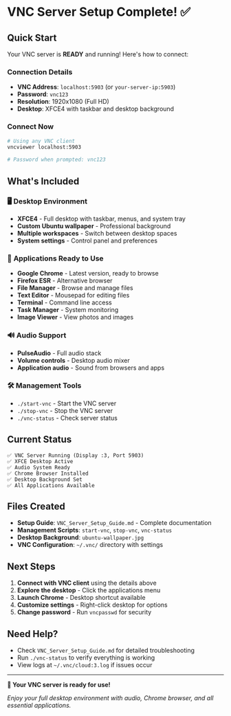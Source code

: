 # VNC Server Setup Complete! ✅

## Quick Start

Your VNC server is **READY** and running! Here's how to connect:

### Connection Details
- **VNC Address**: `localhost:5903` (or `your-server-ip:5903`)
- **Password**: `vnc123`
- **Resolution**: 1920x1080 (Full HD)
- **Desktop**: XFCE4 with taskbar and desktop background

### Connect Now
```bash
# Using any VNC client
vncviewer localhost:5903

# Password when prompted: vnc123
```

## What's Included

### 🖥️ **Desktop Environment**
- **XFCE4** - Full desktop with taskbar, menus, and system tray
- **Custom Ubuntu wallpaper** - Professional background
- **Multiple workspaces** - Switch between desktop spaces
- **System settings** - Control panel and preferences

### 📱 **Applications Ready to Use**
- **Google Chrome** - Latest version, ready to browse
- **Firefox ESR** - Alternative browser
- **File Manager** - Browse and manage files
- **Text Editor** - Mousepad for editing files
- **Terminal** - Command line access
- **Task Manager** - System monitoring
- **Image Viewer** - View photos and images

### 🔊 **Audio Support**
- **PulseAudio** - Full audio stack
- **Volume controls** - Desktop audio mixer
- **Application audio** - Sound from browsers and apps

### 🛠️ **Management Tools**
- `./start-vnc` - Start the VNC server
- `./stop-vnc` - Stop the VNC server  
- `./vnc-status` - Check server status

## Current Status

```
✅ VNC Server Running (Display :3, Port 5903)
✅ XFCE Desktop Active
✅ Audio System Ready
✅ Chrome Browser Installed
✅ Desktop Background Set
✅ All Applications Available
```

## Files Created

- **Setup Guide**: `VNC_Server_Setup_Guide.md` - Complete documentation
- **Management Scripts**: `start-vnc`, `stop-vnc`, `vnc-status`
- **Desktop Background**: `ubuntu-wallpaper.jpg`
- **VNC Configuration**: `~/.vnc/` directory with settings

## Next Steps

1. **Connect with VNC client** using the details above
2. **Explore the desktop** - Click the applications menu
3. **Launch Chrome** - Desktop shortcut available
4. **Customize settings** - Right-click desktop for options
5. **Change password** - Run `vncpasswd` for security

## Need Help?

- Check `VNC_Server_Setup_Guide.md` for detailed troubleshooting
- Run `./vnc-status` to verify everything is working
- View logs at `~/.vnc/cloud:3.log` if issues occur

---

**🎉 Your VNC server is ready for use!**

*Enjoy your full desktop environment with audio, Chrome browser, and all essential applications.*
